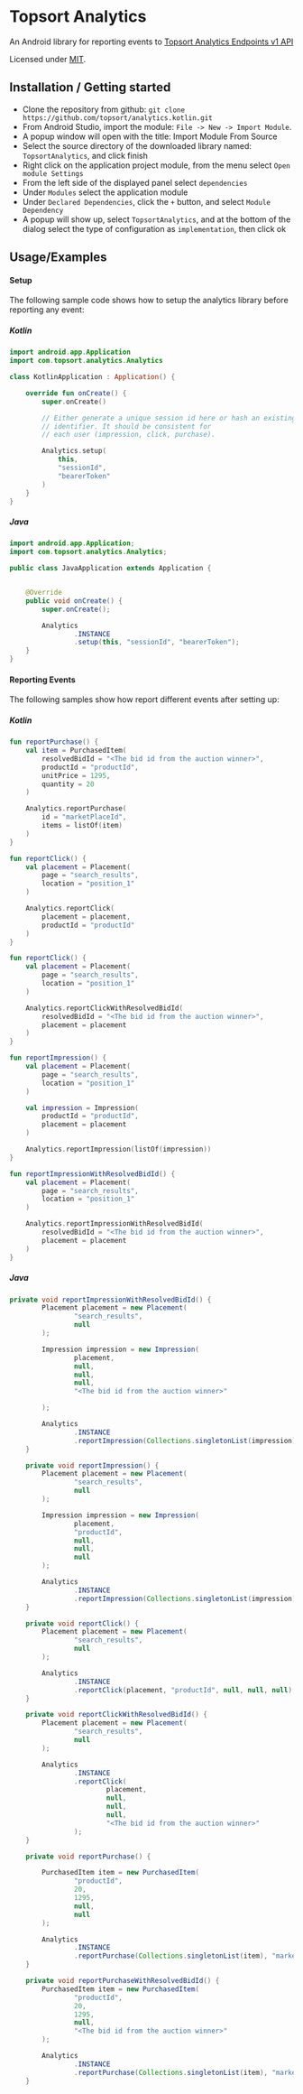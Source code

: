 
# Topsort Analytics

An Android library for reporting events to [Topsort Analytics Endpoints v1 API](https://docs.topsort.com/reference/reportevent)

Licensed under [MIT][1].

## Installation / Getting started

- Clone the repository from github: `git clone https://github.com/topsort/analytics.kotlin.git`
- From Android Studio, import the module: `File -> New -> Import Module`.
- A popup window will open with the title: Import Module From Source
- Select the source directory of the downloaded library named: `TopsortAnalytics`, and click finish
- Right click on the application project module, from the menu select `Open module Settings`
- From the left side of the displayed panel select `dependencies`
- Under `Modules` select the application module
- Under `Declared Dependencies`, click the `+` button, and select `Module Dependency`
- A popup will show up, select `TopsortAnalytics`, and at the bottom of the dialog select the type of configuration as `implementation`, then click ok

## Usage/Examples

#### Setup

The following sample code shows how to setup the analytics library before reporting any event:

##### Kotlin

```kotlin
import android.app.Application
import com.topsort.analytics.Analytics

class KotlinApplication : Application() {

    override fun onCreate() {
        super.onCreate()

        // Either generate a unique session id here or hash an existing
        // identifier. It should be consistent for
        // each user (impression, click, purchase).

        Analytics.setup(
            this,
            "sessionId",
            "bearerToken"
        )
    }
}
```

##### Java
```java
import android.app.Application;
import com.topsort.analytics.Analytics;

public class JavaApplication extends Application {


    @Override
    public void onCreate() {
        super.onCreate();

        Analytics
                .INSTANCE
                .setup(this, "sessionId", "bearerToken");
    }
}

```

#### Reporting Events

The following samples show how report different events after setting up:

##### Kotlin
```kotlin
fun reportPurchase() {
    val item = PurchasedItem(
        resolvedBidId = "<The bid id from the auction winner>",
        productId = "productId",
        unitPrice = 1295,
        quantity = 20
    )

    Analytics.reportPurchase(
        id = "marketPlaceId",
        items = listOf(item)
    )
}

fun reportClick() {
    val placement = Placement(
        page = "search_results",
        location = "position_1"
    )

    Analytics.reportClick(
        placement = placement,
        productId = "productId"
    )
}

fun reportClick() {
    val placement = Placement(
        page = "search_results",
        location = "position_1"
    )

    Analytics.reportClickWithResolvedBidId(
        resolvedBidId = "<The bid id from the auction winner>",
        placement = placement
    )
}

fun reportImpression() {
    val placement = Placement(
        page = "search_results",
        location = "position_1"
    )

    val impression = Impression(
        productId = "productId",
        placement = placement
    )

    Analytics.reportImpression(listOf(impression))
}

fun reportImpressionWithResolvedBidId() {
    val placement = Placement(
        page = "search_results",
        location = "position_1"
    )

    Analytics.reportImpressionWithResolvedBidId(
        resolvedBidId = "<The bid id from the auction winner>",
        placement = placement
    )
}

```

##### Java
```Java
private void reportImpressionWithResolvedBidId() {
        Placement placement = new Placement(
                "search_results",
                null
        );

        Impression impression = new Impression(
                placement,
                null,
                null,
                null,
                "<The bid id from the auction winner>"

        );

        Analytics
                .INSTANCE
                .reportImpression(Collections.singletonList(impression));
    }

    private void reportImpression() {
        Placement placement = new Placement(
                "search_results",
                null
        );

        Impression impression = new Impression(
                placement,
                "productId",
                null,
                null,
                null
        );

        Analytics
                .INSTANCE
                .reportImpression(Collections.singletonList(impression));
    }

    private void reportClick() {
        Placement placement = new Placement(
                "search_results",
                null
        );

        Analytics
                .INSTANCE
                .reportClick(placement, "productId", null, null, null);
    }

    private void reportClickWithResolvedBidId() {
        Placement placement = new Placement(
                "search_results",
                null
        );

        Analytics
                .INSTANCE
                .reportClick(
                        placement,
                        null,
                        null,
                        null,
                        "<The bid id from the auction winner>"
                );
    }

    private void reportPurchase() {

        PurchasedItem item = new PurchasedItem(
                "productId",
                20,
                1295,
                null,
                null
        );

        Analytics
                .INSTANCE
                .reportPurchase(Collections.singletonList(item), "marketPlaceId");
    }

    private void reportPurchaseWithResolvedBidId() {
        PurchasedItem item = new PurchasedItem(
                "productId",
                20,
                1295,
                null,
                "<The bid id from the auction winner>"
        );

        Analytics
                .INSTANCE
                .reportPurchase(Collections.singletonList(item), "marketPlaceId");
    }
```

[1]: ./LICENSE
